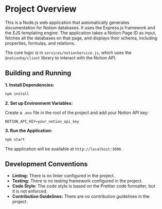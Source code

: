 # Project Overview

This is a Node.js web application that automatically generates documentation for Notion databases. It uses the Express.js framework and the EJS templating engine. The application takes a Notion Page ID as input, fetches all the databases on that page, and displays their schema, including properties, formulas, and relations.

The core logic is in `services/notionService.js`, which uses the `@notionhq/client` library to interact with the Notion API.

## Building and Running

**1. Install Dependencies:**

```bash
npm install
```

**2. Set up Environment Variables:**

Create a `.env` file in the root of the project and add your Notion API key:

```
NOTION_API_KEY=your_notion_api_key
```

**3. Run the Application:**

```bash
npm start
```

The application will be available at `http://localhost:3000`.

## Development Conventions

*   **Linting:** There is no linter configured in the project.
*   **Testing:** There is no testing framework configured in the project.
*   **Code Style:** The code style is based on the Prettier code formatter, but it is not enforced.
*   **Contribution Guidelines:** There are no contribution guidelines in the project.
